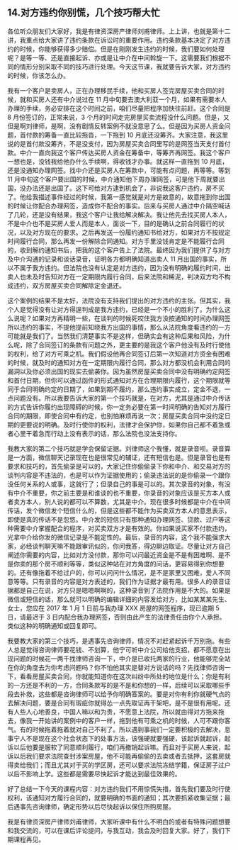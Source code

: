 ## 14.对方违约你别慌，几个技巧帮大忙
各位听众朋友们大家好，我是有律资深房产律师刘甫律师。上上讲，也就是第十二讲，我重点给大家讲了违约条款在诉讼时的重要作用。违约条款基本决定了对方违约的时候，你能够获得多少赔偿。但是在刚刚发生违约的时候，我们要如何处理呢？是等一等、还是直接起诉、亦或是让中介在中间斡旋一下。这需要我们根据不同的情形分别采取不同的技巧进行处理。今天这节课，我就要告诉大家，对方违约的时候，你该怎么办。


我有一个客户是卖房人，正在办理移民手续，他和买房人签完房屋买卖合同的时候，就和买房人还有中介说过在 11 月中旬要去澳大利亚一个月，如果有需要本人办理的手续，务必安排在这个时间之前，咱们尽量把程序加快往前赶。这个合同是 8 月份签订的，正常来说，3 个月的时间走完房屋买卖流程没什么问题。但是，又但是啊刘律师，是啊，没有剧情反转案例不就没意思了么。但是因为买房人资金问题，首付款的筹备一直比较拖沓，一下拖到 10 月底还没筹齐。大家注意，我这里说的是首付款没筹齐，不是没支付，因为房屋买卖合同里写的是网签当天支付首付款。中介一直向我这个客户传达买房人资金在筹备中，等筹齐再网签。我这个客户一想也是，没钱我给他办什么手续啊，得收钱才办事。就这样一直拖到 10 月底，还是没通知办理网签。找中介还是买房人在筹款中，可能有点问题，再等等。等到 11 月中旬这个客户要出国的时候，中介通知他下周办理网签，可是他下周就要出国，没办法还是出国了。这下可给对方逮到机会了，非说我这客户违约，房不买了。他给我描述事件经过的时候，我第一感觉就是对方是故意的，故意拖到你出国的时候让你配合办理网签，造成你不配合的事实。后来与买房人通过中介隔空喊话了几轮，还是没有结果，我这个客户让我给解决解决。我让他先去找买房人本人，不是中介也不是买房人爱人而是本人，面谈一下，目的是确认之前合同履行的状况，以及对方现在的要求。之后再发送一份履约通知书给对方，如果对方不按规定时间履行合同，那么再发一份解除合同通知。对方手里没钱肯定是不能履行合同的，收到解约通知书后，把我的这个客户告上了法院。最终因为我们提供了与对方及中介沟通的记录和谈话录音，证明各方都明确知道出卖人 11 月出国的事实，所以不属于我方违约。但法院也没有认定是对方违约，因为没有明确的履约时间，出卖人也未及时告知对方在一定期限内履行合同，后来法院和稀泥，判决双方均不构成违约，双方房屋买卖合同解除定金退还。


这个案例的结果不是太好，法院没有支持我们提出的对方违约的主张。但其实，我个人是觉得没有让对方得逞判成是我方违约，已经是一个不小的胜利了。为什么这么说呢？如果对方再精明一些，在谈判的时候死咬住我方没按通知的时间办理网签所以违约的事实，不提他提前知晓我方出国的事情，那么从法院角度看违约的一方可能就是我们了。当然我们清楚事实不是这样，但确实会有这种后果和风险，为什么呢，除了合同签订的条款有问题之外，更主要的是我这个客户他没有及时行使他的权利，给了对方可乘之机。我们假设他再合同签订后第一次知道对方资金有困难的时候，就及时的通知对方在一定期限内履行合同，那么对方都没机会利用合同的漏洞以及你必须出国的现实去偷袭你。因为虽然房屋买卖合同中没有明确约定网签和首付日期，但你可以通过函件的形式通知对方在合理期限内履行，这个期限就等同于合同明确约定的日期了，如果到期不履约，那么违约事实成立，定金不退，一点问题没有。所以我要告诉大家的第一个技巧就是，在对方，尤其是通过中介传话的方式告诉你履约出现障碍的时候，你一定务必要在第一时间明确的告知对方履行合同的期限，即使合同中有约定，也别怕麻烦再说一次；房屋买卖合同中没约定日期的更要说的明确。及时行使你的权利，法律才会保护你，如果你自己都不着急或者心里干着急而行动上没有表示的话，那么法院也没法支持你。


我教大家的第二个技巧就是学会保留证据。刘律师这个我懂，就是录音呗。录音算是一方面，微信聊天记录现在也是很常见的辅证，还有短信也是。但是录音也是有要求和技巧的，首先偷录是可以的，大家记住你偷偷录下你和中介、和交易对方的谈判内容是不违法的，也是可以作为证据使用的；偷录违法说的是你偷录一个跟你没任何关系的人或事，这就行了；但录自己的事是可以的。其次录音的对象，有没有中介不重要，你之前主要是和谁谈的也不重要，你录音的对象应该是买方本人或者卖方本人，别人说的都可以不算数，尤其是中介。现在很多时候都是中介在中间传话，发个微信发个短信什么的，但是这些都不能作为买卖双方本人的意思表示，即使是真的传话不是忽悠。中介发的短信只有那种通知办理网签、贷款、过户等这种需要中介掌握配合的程序，对买卖双方才是有效的。你如果说买家不付款违约，光拿中介给你发的微信记录是不能定性的。最后，录音的内容，这个我不能强求大家，必经谈判聊天嘛不能跟审讯似的，你问我答，得边聊边取证。尽量让对方自己阐述你需要的内容，比如对方没付款，那你可以问最近资金是不是有困难啊、是不是你卖的那个房不顺利等等，类似这种站在对方角度的问话，更容易得到你想要的。还有像拖着不给过户的，你可以问问什么情况，是不是家里又困难，爱人不同意等等。只有录音的内容是对方表述的，我们作为证据才最有用。很多人的录音证据都是自己在说，对方只是嗯嗯啊啊的，这种录音到了法院作用是不大的。如果是微信或短信的话，那么就可以明确的编辑详细的内容发给对方，比如某某某先生、女士，您应在 2017 年 1 月 1 日前与我办理 XXX 房屋的网签程序，现已逾期 5 日，请最迟于 3 日内配合我办理网签，否则由此产生的法律责任由你个人承担。类似这种的明确通知或回复即可。


我要教大家的第三个技巧，是遇事先咨询律师，情况不对赶紧起诉千万别拖。有些人总是觉得咨询律师要花钱、不划算，他宁可听中介公司给他支招，都不愿意在出现问题的时候花一两千找律师咨询一下，中介是已收托两家的行业，他能够完全站在你的角度去为你考虑问题吗？你不怕他其实是替对方说话的吗？先找律师咨询一下，看看房屋买卖合同，你就能知道你在这次纠纷中所处的地位是什么；你是有利的一方还是不利的一方，合同条款写的是不是和你想的一样，后续可以采取哪些手段去补救，这些都是咨询律师可以给予你明确答案的。要是对你有利你就硬气点的去解决问题，要是合同有瑕疵你就得怂一点先取证再干架吧，是不是很有用呢。还有人些人心地善良，中国人嘛以和为贵，不愿意上法院，所以就由得对方拖来拖去，像我一开始讲的案例中的客户一样，拖到他有可乘之机的时候，人可不跟你客气。有的时候拖着拖着就对自己不利了。所以遇到事我们一定要积极的去解决，息事宁人不是现在这个社会状态下的处事方法，该强硬就要强硬，该起诉就起诉，起诉以后他要是服软了同意顺利履行，咱们再撤销起诉嘛。而且对于买房人来说，起诉以后我们要求法院查封涉案房屋，他不可能再偷偷的去卖或者去抵押，这套房就得卖给我们；而且尤其对于买的学区房，还可以要求法院冻结学籍，保证房子过户以后不影响上学。这些都是需要尽快起诉才能达到最佳效果的。


好了总结一下今天的课程内容：对方违约我们不用惊慌失措，首先我们要及时行使权利，该通知对方履行合同的，就要明确的书面的通知；其次要抓紧收集证据；最后遇事先咨询律师，确定形势以后尽快起诉以保住所购房屋。


我是有律资深房产律师刘甫律师，大家听课中有什么不明白的或者有特殊问题想要和我交流的，可以在课后评论提问，与我互动，我会及时回复大家。好了，我们下期课程再见。

